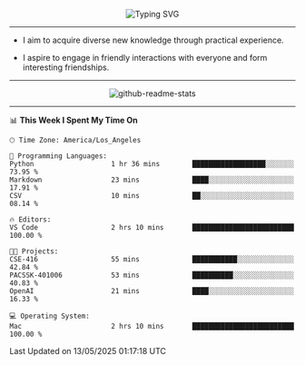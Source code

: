 <p align="center">
  <img src="https://readme-typing-svg.demolab.com?font=Fira+Code&weight=500&size=32&duration=2500&pause=1600&center=true&vCenter=true&random=false&width=1024&height=64&lines=Hi+there+%F0%9F%91%8B;I'm+delighted+you+could+make+it+here+%F0%9F%8E%89;I'm+Harry%2C+a+college+student+still+finding+my+way" alt="Typing SVG" />
</p>


---


- I aim to acquire diverse new knowledge through practical experience.

- I aspire to engage in friendly interactions with everyone and form interesting friendships.


---


<p align="center">
  <img src="https://github-readme-stats.vercel.app/api?username=Harry-Jing&show_icons=true" alt="github-readme-stats"/>
</p>


---

<!--START_SECTION:waka-->
📊 **This Week I Spent My Time On** 

```text
🕑︎ Time Zone: America/Los_Angeles

💬 Programming Languages: 
Python                   1 hr 36 mins        ██████████████████░░░░░░░   73.95 % 
Markdown                 23 mins             ████░░░░░░░░░░░░░░░░░░░░░   17.91 % 
CSV                      10 mins             ██░░░░░░░░░░░░░░░░░░░░░░░   08.14 % 

🔥 Editors: 
VS Code                  2 hrs 10 mins       █████████████████████████   100.00 % 

🐱‍💻 Projects: 
CSE-416                  55 mins             ███████████░░░░░░░░░░░░░░   42.84 % 
PACSSK-401006            53 mins             ██████████░░░░░░░░░░░░░░░   40.83 % 
OpenAI                   21 mins             ████░░░░░░░░░░░░░░░░░░░░░   16.33 % 

💻 Operating System: 
Mac                      2 hrs 10 mins       █████████████████████████   100.00 % 
```


 Last Updated on 13/05/2025 01:17:18 UTC
<!--END_SECTION:waka-->
